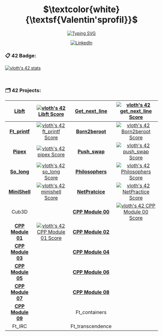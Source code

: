<h1 align="center">$\textcolor{white}{\textsf{Valentin'sprofil}}$ </h1>

<p align="center">
  <a href="https://git.io/typing-svg"><img src="https://readme-typing-svg.demolab.com?font=Fira+Code&weight=700&duration=5&pause=1700&color=74F724&   center=true&width=435&lines=42+Student+%F0%9F%A7%91%E2%80%8D%F0%9F%8E%93;Junior+Full-Stack+Developer+%F0%9F%92%BB;Biggest+Star+Wars+Fan+%F0%9F%AA%90;Passionate+About+Video+Games+%F0%9F%8E%AE" alt="Typing SVG" /></a>
</p>

<p align="center">
  <a href="https://www.linkedin.com/in/loth-valentin-50378a231/">
    <img src="https://img.shields.io/badge/LinkedIn-0077B5?style=for-the-badge&logo=linkedin&logoColor=white" alt="LinkedIn">
  </a>
</p>


<h3>📋 42 Badge:</h3>
<p>
  <a href="https://github.com/JaeSeoKim/badge42"><img src="https://badge42.vercel.app/api/v2/clgqf682t003508lb85645y40/stats?cursusId=21&coalitionId=47"        alt="vloth's 42 stats" /></a>
</p>

</br>
<h3>🗂 42 Projects:</h3>

| **[Libft](https://github.com/El-cmd/libft)** |[![vloth's 42 Libft Score](https://badge42.vercel.app/api/v2/clgqf682t003508lb85645y40/project/2180153)](https://github.com/JaeSeoKim/badge42)| **[Get_next_line](https://github.com/El-cmd/get_next_line)** | <a href="https://github.com/JaeSeoKim/badge42"><img src="https://badge42.vercel.app/api/v2/clgqf682t003508lb85645y40/project/2208989" alt="vloth's 42 get_next_line Score" /></a>
| :------------: | :------------: | :------------: | :------------: |
| **[Ft_printf](https://github.com/El-cmd/ft_printf)** |<a href="https://github.com/JaeSeoKim/badge42"><img src="https://badge42.vercel.app/api/v2/clgqf682t003508lb85645y40/project/2357265" alt="vloth's 42 ft_printf Score" /></a> | **[Born2beroot]()** |<a href="https://github.com/JaeSeoKim/badge42"><img src="https://badge42.vercel.app/api/v2/clgqf682t003508lb85645y40/project/2292985" alt="vloth's 42 Born2beroot Score" /></a> | 
| **[Pipex](https://github.com/El-cmd/Pipex)** |<a href="https://github.com/JaeSeoKim/badge42"><img src="https://badge42.vercel.app/api/v2/clgqf682t003508lb85645y40/project/2402054" alt="vloth's 42 pipex Score" /></a> | **[Push_swap](https://github.com/El-cmd/Push_Swap-2.0)** |<a href="https://github.com/JaeSeoKim/badge42"><img src="https://badge42.vercel.app/api/v2/clgqf682t003508lb85645y40/project/2444994" alt="vloth's 42 push_swap Score" /></a>
| **[So_long](https://github.com/El-cmd/So_long)** |<a href="https://github.com/JaeSeoKim/badge42"><img src="https://badge42.vercel.app/api/v2/clgqf682t003508lb85645y40/project/2426054" alt="vloth's 42 so_long Score" /></a> | **[Philosophers](https://github.com/El-cmd/Philosopher)** |<a href="https://github.com/JaeSeoKim/badge42"><img src="https://badge42.vercel.app/api/v2/clgqf682t003508lb85645y40/project/2679629" alt="vloth's 42 Philosophers Score" /></a>
| **[MiniShell](https://github.com/El-cmd/My_MiniShell)** |<a href="https://github.com/JaeSeoKim/badge42"><img src="https://badge42.vercel.app/api/v2/clgqf682t003508lb85645y40/project/2908495" alt="vloth's 42 minishell Score" /></a> | **[NetPratcice]()** |<a href="https://github.com/JaeSeoKim/badge42"><img src="https://badge42.vercel.app/api/v2/clgqf682t003508lb85645y40/project/2923008" alt="vloth's 42 NetPractice Score" /></a>
| Cub3D | | **[CPP Module 00](https://github.com/El-cmd/PiscineCPP)** |<a href="https://github.com/JaeSeoKim/badge42"><img src="https://badge42.vercel.app/api/v2/clgqf682t003508lb85645y40/project/2929926" alt="vloth's 42 CPP Module 00 Score" /></a>
| **[CPP Module 01](https://github.com/El-cmd/PiscineCPP)** |<a href="https://github.com/JaeSeoKim/badge42"><img src="https://badge42.vercel.app/api/v2/clgqf682t003508lb85645y40/project/3043188" alt="vloth's 42 CPP Module 01 Score" /></a> | **[CPP Module 02](https://github.com/El-cmd/PiscineCPP)** |
| **[CPP Module 03](https://github.com/El-cmd/PiscineCPP)** | | **[CPP Module 04](https://github.com/El-cmd/PiscineCPP)** |
| **[CPP Module 05](https://github.com/El-cmd/PiscineCPP)** | | **[CPP Module 06](https://github.com/El-cmd/PiscineCPP)** |
| **[CPP Module 07](https://github.com/El-cmd/PiscineCPP)** | | **[CPP Module 08](https://github.com/El-cmd/PiscineCPP)** |
| **[CPP Module 09](https://github.com/El-cmd/PiscineCPP)** | | Ft_containers |
| Ft_IRC | | Ft_transcendence |
